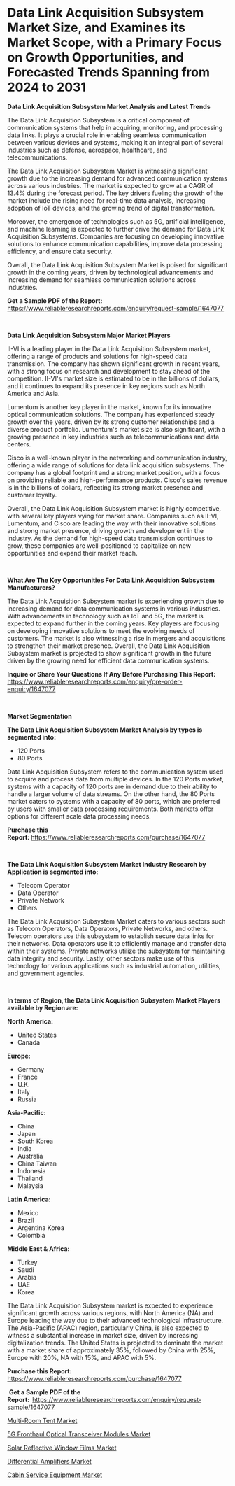<p><h1>Data Link Acquisition Subsystem Market Size, and Examines its Market Scope, with a Primary Focus on Growth Opportunities, and Forecasted Trends Spanning from 2024 to 2031</h1></p><p><strong>Data Link Acquisition Subsystem Market Analysis and Latest Trends</strong></p>
<p><p>The Data Link Acquisition Subsystem is a critical component of communication systems that help in acquiring, monitoring, and processing data links. It plays a crucial role in enabling seamless communication between various devices and systems, making it an integral part of several industries such as defense, aerospace, healthcare, and telecommunications.</p><p>The Data Link Acquisition Subsystem Market is witnessing significant growth due to the increasing demand for advanced communication systems across various industries. The market is expected to grow at a CAGR of 13.4% during the forecast period. The key drivers fueling the growth of the market include the rising need for real-time data analysis, increasing adoption of IoT devices, and the growing trend of digital transformation.</p><p>Moreover, the emergence of technologies such as 5G, artificial intelligence, and machine learning is expected to further drive the demand for Data Link Acquisition Subsystems. Companies are focusing on developing innovative solutions to enhance communication capabilities, improve data processing efficiency, and ensure data security.</p><p>Overall, the Data Link Acquisition Subsystem Market is poised for significant growth in the coming years, driven by technological advancements and increasing demand for seamless communication solutions across industries.</p></p>
<p><strong>Get a Sample PDF of the Report:&nbsp;</strong> <a href="https://www.reliableresearchreports.com/enquiry/request-sample/1647077">https://www.reliableresearchreports.com/enquiry/request-sample/1647077</a></p>
<p>&nbsp;</p>
<p><strong>Data Link Acquisition Subsystem Major Market Players</strong></p>
<p><p>II-VI is a leading player in the Data Link Acquisition Subsystem market, offering a range of products and solutions for high-speed data transmission. The company has shown significant growth in recent years, with a strong focus on research and development to stay ahead of the competition. II-VI's market size is estimated to be in the billions of dollars, and it continues to expand its presence in key regions such as North America and Asia.</p><p>Lumentum is another key player in the market, known for its innovative optical communication solutions. The company has experienced steady growth over the years, driven by its strong customer relationships and a diverse product portfolio. Lumentum's market size is also significant, with a growing presence in key industries such as telecommunications and data centers.</p><p>Cisco is a well-known player in the networking and communication industry, offering a wide range of solutions for data link acquisition subsystems. The company has a global footprint and a strong market position, with a focus on providing reliable and high-performance products. Cisco's sales revenue is in the billions of dollars, reflecting its strong market presence and customer loyalty.</p><p>Overall, the Data Link Acquisition Subsystem market is highly competitive, with several key players vying for market share. Companies such as II-VI, Lumentum, and Cisco are leading the way with their innovative solutions and strong market presence, driving growth and development in the industry. As the demand for high-speed data transmission continues to grow, these companies are well-positioned to capitalize on new opportunities and expand their market reach.</p></p>
<p>&nbsp;</p>
<p><strong>What Are The Key Opportunities For Data Link Acquisition Subsystem Manufacturers?</strong></p>
<p><p>The Data Link Acquisition Subsystem market is experiencing growth due to increasing demand for data communication systems in various industries. With advancements in technology such as IoT and 5G, the market is expected to expand further in the coming years. Key players are focusing on developing innovative solutions to meet the evolving needs of customers. The market is also witnessing a rise in mergers and acquisitions to strengthen their market presence. Overall, the Data Link Acquisition Subsystem market is projected to show significant growth in the future driven by the growing need for efficient data communication systems.</p></p>
<p><strong>Inquire or Share Your Questions If Any Before Purchasing This Report:</strong> <a href="https://www.reliableresearchreports.com/enquiry/pre-order-enquiry/1647077">https://www.reliableresearchreports.com/enquiry/pre-order-enquiry/1647077</a></p>
<p>&nbsp;</p>
<p><strong>Market Segmentation</strong></p>
<p><strong>The Data Link Acquisition Subsystem Market Analysis by types is segmented into:</strong></p>
<p><ul><li>120 Ports</li><li>80 Ports</li></ul></p>
<p><p>Data Link Acquisition Subsystem refers to the communication system used to acquire and process data from multiple devices. In the 120 Ports market, systems with a capacity of 120 ports are in demand due to their ability to handle a larger volume of data streams. On the other hand, the 80 Ports market caters to systems with a capacity of 80 ports, which are preferred by users with smaller data processing requirements. Both markets offer options for different scale data processing needs.</p></p>
<p><strong>Purchase this Report:&nbsp;</strong><a href="https://www.reliableresearchreports.com/purchase/1647077">https://www.reliableresearchreports.com/purchase/1647077</a></p>
<p>&nbsp;</p>
<p><strong>The Data Link Acquisition Subsystem Market Industry Research by Application is segmented into:</strong></p>
<p><ul><li>Telecom Operator</li><li>Data Operator</li><li>Private Network</li><li>Others</li></ul></p>
<p><p>The Data Link Acquisition Subsystem Market caters to various sectors such as Telecom Operators, Data Operators, Private Networks, and others. Telecom operators use this subsystem to establish secure data links for their networks. Data operators use it to efficiently manage and transfer data within their systems. Private networks utilize the subsystem for maintaining data integrity and security. Lastly, other sectors make use of this technology for various applications such as industrial automation, utilities, and government agencies.</p></p>
<p>&nbsp;</p>
<p><strong>In terms of Region, the Data Link Acquisition Subsystem Market Players available by Region are:</strong></p>
<p>
    <p> <strong> North America: </strong>
        <ul>
            <li>United States</li>
            <li>Canada</li>
        </ul>
        </p> 
    <p> <strong> Europe: </strong>
        <ul>
            <li>Germany</li>
            <li>France</li>
            <li>U.K.</li>
            <li>Italy</li>
            <li>Russia</li>
        </ul>
        </p> 
    <p> <strong> Asia-Pacific: </strong>
        <ul>
            <li>China</li>
            <li>Japan</li>
            <li>South Korea</li>
            <li>India</li>
            <li>Australia</li>
            <li>China Taiwan</li>
            <li>Indonesia</li>
            <li>Thailand</li>
            <li>Malaysia</li>
        </ul>
        </p> 
    <p> <strong> Latin America: </strong>
        <ul>
            <li>Mexico</li>
            <li>Brazil</li>
            <li>Argentina Korea</li>
            <li>Colombia</li>
        </ul>
        </p> 
    <p> <strong> Middle East & Africa: </strong>
        <ul>
            <li>Turkey</li>
            <li>Saudi</li>
            <li>Arabia</li>
            <li>UAE</li>
            <li>Korea</li>
        </ul>
    </p>
    </p>
<p><p>The Data Link Acquisition Subsystem market is expected to experience significant growth across various regions, with North America (NA) and Europe leading the way due to their advanced technological infrastructure. The Asia-Pacific (APAC) region, particularly China, is also expected to witness a substantial increase in market size, driven by increasing digitalization trends. The United States is projected to dominate the market with a market share of approximately 35%, followed by China with 25%, Europe with 20%, NA with 15%, and APAC with 5%.</p></p>
<p><strong>Purchase this Report: </strong><a href="https://www.reliableresearchreports.com/purchase/1647077">https://www.reliableresearchreports.com/purchase/1647077</a></p>
<p>&nbsp;<strong>Get a Sample PDF of the Report:&nbsp;&nbsp;</strong><a href="https://www.reliableresearchreports.com/enquiry/request-sample/1647077">https://www.reliableresearchreports.com/enquiry/request-sample/1647077</a></p>
<p><strong></strong></p>
<p><p><a href="https://issuu.com/reportprime-2/docs/multi-room-tent-market-size-2030.pptx">Multi-Room Tent Market</a></p><p><a href="https://github.com/myacatherineblakecaczo9vcsw/Market-Research-Report-List-1/blob/main/5g-fronthaul-optical-transceiver-modules-market.md">5G Fronthaul Optical Transceiver Modules Market</a></p><p><a href="https://cedar-agate-3da.notion.site/Solar-Reflective-Window-Films-Market-Size-Growing-and-Forecasted-for-period-from-2024-2031-and-pro-812720dfd24b446c83293bf05ccc5b40">Solar Reflective Window Films Market</a></p><p><a href="https://view.publitas.com/reportprime-1/differential-amplifiers-market-size-furnishes-valuable-information-encompassing-market-share-market-trends-and-projections-spanning-from-2024-to-2031/">Differential Amplifiers Market</a></p><p><a href="https://issuu.com/reportprime-2/docs/cabin-service-equipment-market-size-2030.pptx">Cabin Service Equipment Market</a></p></p>
